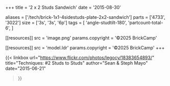 +++
title = '2 x 2 Studs Sandwich'
date  = '2015-08-30'

aliases = ['/tech/brick-1x1-4sidestuds-plate-2x2-sandwich']
parts = ['4733', '3022']
size  = ['3s', '3s', '6p']
tags  = [
  'angle-studtilt-180',
  'partcount-total-6',
]

[[resources]]
src              = 'image.png'
params.copyright = '©2025 BrickCamp'

[[resources]]
src              = 'model.ldr'
params.copyright = '©2025 BrickCamp'
+++

{{< linkbox
    url="https://www.flickr.com/photos/legocy/18383654893/"
    title="Techniques: #2 Studs to Studs"
    author="Sean & Steph Mayo"
    date="2015-06-21"
>}}
